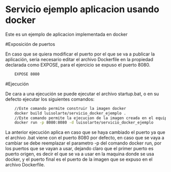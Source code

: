 # Servicio ejemplo aplicacion usando docker

Este es un ejemplo de aplicacion implementada en docker

#Exposición de puertos

En caso que se quiera modificar el puerto por el que se va a publicar la aplicación, seria necesario editar el archivo Dockerfile en la propiedad declarada como EXPOSE, para el ejercicio se expuso el puerto 8080.

```sh
    EXPOSE 8080
```

#Ejecución 

De cara a una ejecución se puede ejecutar el archivo startup.bat, o en su defecto ejecutar los siguientes comandos:
```sh
    //Este comando permite construir la imagen docker
    docker build luisolarte/servicio_docker_ejemplo .
    //Este comando permite la ejecucion de la imagen creada en el equipo
    docker run -p 8080:8080 -d luisolarte/servicio_docker_ejemplo
```

La anterior ejecución aplica en caso que se haya cambiado el puerto ya que el archivo .bat viene con el puerto 8080 por defecto, en caso que se vaya a cambiar se debe reemplazar el parametro -p del comando docker run, por los puertos que se vayan a usar, dejando claro que el primer puerto es puerto origen, es decir el que se va a usar en la maquina donde se usa docker, y el puerto final es el puerto de la imagen que se expuso en el archivo Dockerfile.

